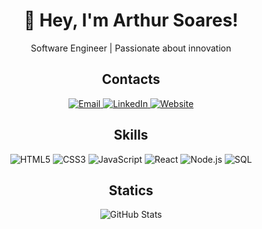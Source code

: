 <div align="center">
    <h1>👋 Hey, I'm Arthur Soares!</h1>
    <p>Software Engineer | Passionate about innovation</p>
</div>

<h2 align="center">Contacts</h2>
<p align="center">
    <a href="mailto:seuemail@gmail.com">
        <img src="https://img.shields.io/badge/-Gmail-%23333?style=for-the-badge&logo=gmail&logoColor=white" alt="Email">
    </a>
    <a href="https://linkedin.com/in/seulinkedin" target="_blank">
        <img src="https://img.shields.io/badge/-LinkedIn-%230077B5?style=for-the-badge&logo=linkedin&logoColor=white" alt="LinkedIn">
    </a>
    <a href="https://seusitepessoal.com" target="_blank">
        <img src="https://img.shields.io/badge/Website-%2300aabb.svg?&style=for-the-badge&logo=globe&logoColor=white" alt="Website">
    </a>
</p>

<h2 align="center">Skills</h2>
<p align="center">
    <img src="https://img.shields.io/badge/HTML5-%23E34F26.svg?&style=for-the-badge&logo=html5&logoColor=white" alt="HTML5">
    <img src="https://img.shields.io/badge/CSS3-%231572B6.svg?&style=for-the-badge&logo=css3&logoColor=white" alt="CSS3">
    <img src="https://img.shields.io/badge/JavaScript-%23F7DF1E.svg?&style=for-the-badge&logo=javascript&logoColor=333" alt="JavaScript">
    <img src="https://img.shields.io/badge/React-%2361DAFB.svg?&style=for-the-badge&logo=react&logoColor=333" alt="React">
    <img src="https://img.shields.io/badge/Node.js-%23339933.svg?&style=for-the-badge&logo=node.js&logoColor=white" alt="Node.js">
    <img src="https://img.shields.io/badge/SQL-%230076D6.svg?&style=for-the-badge&logo=postgresql&logoColor=white" alt="SQL">
</p>

<h2 align="center">Statics</h2>
<p align="center">
    <img src="https://github-readme-stats.vercel.app/api?username=seugithub&theme=dark&show_icons=true" alt="GitHub Stats">
</p>
